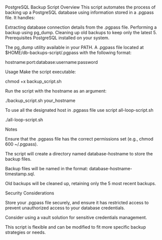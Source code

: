 PostgreSQL Backup Script
Overview
This script automates the process of backing up a PostgreSQL database using information stored in a .pgpass file. It handles:

Extracting database connection details from the .pgpass file.
Performing a backup using pg_dump.
Cleaning up old backups to keep only the latest 5.
Prerequisites
PostgreSQL installed on your system.

The pg_dump utility available in your PATH.
A .pgpass file located at $HOME/db-backups-script/.pgpass with the following format:

hostname:port:database:username:password

Usage
Make the script executable:

chmod +x backup_script.sh

Run the script with the hostname as an argument:

./backup_script.sh your_hostname

To use all the designated host in .pgpass file use script all-loop-script.sh

./all-loop-script.sh

Notes


Ensure that the .pgpass file has the correct permissions set (e.g., chmod 600 ~/.pgpass).

The script will create a directory named database-hostname to store the backup files.

Backup files will be named in the format: database-hostname-timestamp.sql.

Old backups will be cleaned up, retaining only the 5 most recent backups.

Security Considerations

Store your .pgpass file securely, and ensure it has restricted access to prevent unauthorized access to your database credentials.

Consider using a vault solution for sensitive credentials management.

This script is flexible and can be modified to fit more specific backup strategies or needs.





